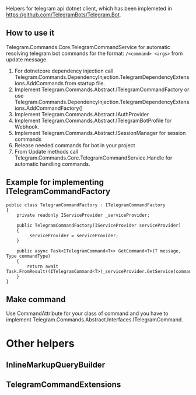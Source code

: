 Helpers for telegram api dotnet client, which has been implemeted in https://github.com/TelegramBots/Telegram.Bot.

## How to use it
Telegram.Commands.Core.TelegramCommandService for automatic resolving telegram bot commands for the format: ```/<command> <args>``` from update message.
  
1. For dotnetcore dependency injection call Telegram.Commands.DependencyInjection.TelegramDependencyExtensions.AddCommands from startup file.
2. Implement Telegram.Commands.Abstract.ITelegramCommandFactory or use Telegram.Commands.DependencyInjection.TelegramDependencyExtensions.AddCommandFactory()
3. Implement Telegram.Commands.Abstract.IAuthProvider
4. Implement Telegram.Commands.Abstract.ITelegramBotProfile for Webhook.
5. Implement Telegram.Commands.Abstract.ISessionManager for session commands
5. Release needed commands for bot in your project
6. From Update methods call Telegram.Commands.Core.TelegramCommandService.Handle for automatic handling commands.

## Example for implementing ITelegramCommandFactory

```
public class TelegramCommandFactory : ITelegramCommandFactory
{
    private readonly IServiceProvider _serviceProvider;

    public TelegramCommandFactory(IServiceProvider serviceProvider)
    {
        _serviceProvider = serviceProvider;
    }

    public async Task<ITelegramCommand<T>> GetCommand<T>(T message, Type commandType)
    {
        return await Task.FromResult((ITelegramCommand<T>)_serviceProvider.GetService(commandType));
    }
}
```

## Make command
Use CommandAttribute for your class of command and you have to implement Telegram.Commands.Abstract.Interfaces.ITelegramCommand.

# Other helpers

## InlineMarkupQueryBuilder

## TelegramCommandExtensions

